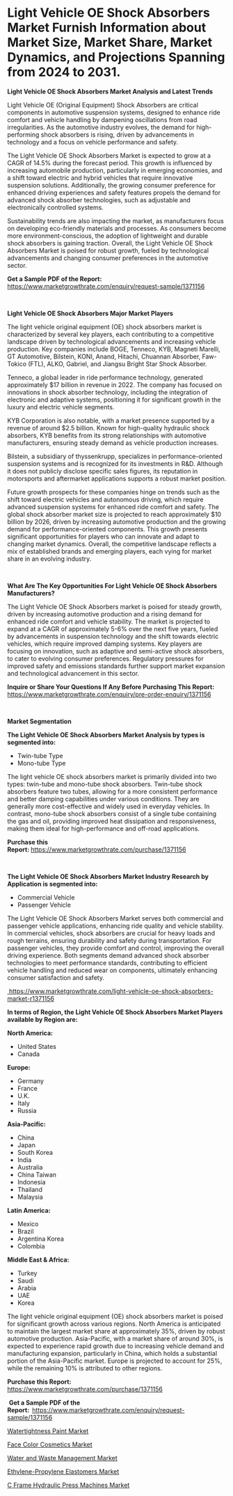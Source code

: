 <p><h1>Light Vehicle OE Shock Absorbers Market Furnish Information about Market Size, Market Share, Market Dynamics, and Projections Spanning from 2024 to 2031.</h1></p><p><strong>Light Vehicle OE Shock Absorbers Market Analysis and Latest Trends</strong></p>
<p><p>Light Vehicle OE (Original Equipment) Shock Absorbers are critical components in automotive suspension systems, designed to enhance ride comfort and vehicle handling by dampening oscillations from road irregularities. As the automotive industry evolves, the demand for high-performing shock absorbers is rising, driven by advancements in technology and a focus on vehicle performance and safety. </p><p>The Light Vehicle OE Shock Absorbers Market is expected to grow at a CAGR of 14.5% during the forecast period. This growth is influenced by increasing automobile production, particularly in emerging economies, and a shift toward electric and hybrid vehicles that require innovative suspension solutions. Additionally, the growing consumer preference for enhanced driving experiences and safety features propels the demand for advanced shock absorber technologies, such as adjustable and electronically controlled systems. </p><p>Sustainability trends are also impacting the market, as manufacturers focus on developing eco-friendly materials and processes. As consumers become more environment-conscious, the adoption of lightweight and durable shock absorbers is gaining traction. Overall, the Light Vehicle OE Shock Absorbers Market is poised for robust growth, fueled by technological advancements and changing consumer preferences in the automotive sector.</p></p>
<p><strong>Get a Sample PDF of the Report:&nbsp;</strong> <a href="https://www.marketgrowthrate.com/enquiry/request-sample/1371156">https://www.marketgrowthrate.com/enquiry/request-sample/1371156</a></p>
<p>&nbsp;</p>
<p><strong>Light Vehicle OE Shock Absorbers Major Market Players</strong></p>
<p><p>The light vehicle original equipment (OE) shock absorbers market is characterized by several key players, each contributing to a competitive landscape driven by technological advancements and increasing vehicle production. Key companies include BOGE, Tenneco, KYB, Magneti Marelli, GT Automotive, Bilstein, KONI, Anand, Hitachi, Chuannan Absorber, Faw-Tokico (FTL), ALKO, Gabriel, and Jiangsu Bright Star Shock Absorber. </p><p>Tenneco, a global leader in ride performance technology, generated approximately $17 billion in revenue in 2022. The company has focused on innovations in shock absorber technology, including the integration of electronic and adaptive systems, positioning it for significant growth in the luxury and electric vehicle segments.</p><p>KYB Corporation is also notable, with a market presence supported by a revenue of around $2.5 billion. Known for high-quality hydraulic shock absorbers, KYB benefits from its strong relationships with automotive manufacturers, ensuring steady demand as vehicle production increases.</p><p>Bilstein, a subsidiary of thyssenkrupp, specializes in performance-oriented suspension systems and is recognized for its investments in R&D. Although it does not publicly disclose specific sales figures, its reputation in motorsports and aftermarket applications supports a robust market position.</p><p>Future growth prospects for these companies hinge on trends such as the shift toward electric vehicles and autonomous driving, which require advanced suspension systems for enhanced ride comfort and safety. The global shock absorber market size is projected to reach approximately $10 billion by 2026, driven by increasing automotive production and the growing demand for performance-oriented components. This growth presents significant opportunities for players who can innovate and adapt to changing market dynamics. Overall, the competitive landscape reflects a mix of established brands and emerging players, each vying for market share in an evolving industry.</p></p>
<p>&nbsp;</p>
<p><strong>What Are The Key Opportunities For Light Vehicle OE Shock Absorbers Manufacturers?</strong></p>
<p><p>The Light Vehicle OE Shock Absorbers market is poised for steady growth, driven by increasing automotive production and a rising demand for enhanced ride comfort and vehicle stability. The market is projected to expand at a CAGR of approximately 5-6% over the next five years, fueled by advancements in suspension technology and the shift towards electric vehicles, which require improved damping systems. Key players are focusing on innovation, such as adaptive and semi-active shock absorbers, to cater to evolving consumer preferences. Regulatory pressures for improved safety and emissions standards further support market expansion and technological advancement in this sector.</p></p>
<p><strong>Inquire or Share Your Questions If Any Before Purchasing This Report:</strong> <a href="https://www.marketgrowthrate.com/enquiry/pre-order-enquiry/1371156">https://www.marketgrowthrate.com/enquiry/pre-order-enquiry/1371156</a></p>
<p>&nbsp;</p>
<p><strong>Market Segmentation</strong></p>
<p><strong>The Light Vehicle OE Shock Absorbers Market Analysis by types is segmented into:</strong></p>
<p><ul><li>Twin-tube Type</li><li>Mono-tube Type</li></ul></p>
<p><p>The light vehicle OE shock absorbers market is primarily divided into two types: twin-tube and mono-tube shock absorbers. Twin-tube shock absorbers feature two tubes, allowing for a more consistent performance and better damping capabilities under various conditions. They are generally more cost-effective and widely used in everyday vehicles. In contrast, mono-tube shock absorbers consist of a single tube containing the gas and oil, providing improved heat dissipation and responsiveness, making them ideal for high-performance and off-road applications.</p></p>
<p><strong>Purchase this Report:&nbsp;</strong><a href="https://www.marketgrowthrate.com/purchase/1371156">https://www.marketgrowthrate.com/purchase/1371156</a></p>
<p>&nbsp;</p>
<p><strong>The Light Vehicle OE Shock Absorbers Market Industry Research by Application is segmented into:</strong></p>
<p><ul><li>Commercial Vehicle</li><li>Passenger Vehicle</li></ul></p>
<p><p>The Light Vehicle OE Shock Absorbers Market serves both commercial and passenger vehicle applications, enhancing ride quality and vehicle stability. In commercial vehicles, shock absorbers are crucial for heavy loads and rough terrains, ensuring durability and safety during transportation. For passenger vehicles, they provide comfort and control, improving the overall driving experience. Both segments demand advanced shock absorber technologies to meet performance standards, contributing to efficient vehicle handling and reduced wear on components, ultimately enhancing consumer satisfaction and safety.</p></p>
<p><a href="https://www.marketgrowthrate.com/light-vehicle-oe-shock-absorbers-market-r1371156">&nbsp;https://www.marketgrowthrate.com/light-vehicle-oe-shock-absorbers-market-r1371156</a></p>
<p><strong>In terms of Region, the Light Vehicle OE Shock Absorbers Market Players available by Region are:</strong></p>
<p>
    <p> <strong> North America: </strong>
        <ul>
            <li>United States</li>
            <li>Canada</li>
        </ul>
        </p> 
    <p> <strong> Europe: </strong>
        <ul>
            <li>Germany</li>
            <li>France</li>
            <li>U.K.</li>
            <li>Italy</li>
            <li>Russia</li>
        </ul>
        </p> 
    <p> <strong> Asia-Pacific: </strong>
        <ul>
            <li>China</li>
            <li>Japan</li>
            <li>South Korea</li>
            <li>India</li>
            <li>Australia</li>
            <li>China Taiwan</li>
            <li>Indonesia</li>
            <li>Thailand</li>
            <li>Malaysia</li>
        </ul>
        </p> 
    <p> <strong> Latin America: </strong>
        <ul>
            <li>Mexico</li>
            <li>Brazil</li>
            <li>Argentina Korea</li>
            <li>Colombia</li>
        </ul>
        </p> 
    <p> <strong> Middle East & Africa: </strong>
        <ul>
            <li>Turkey</li>
            <li>Saudi</li>
            <li>Arabia</li>
            <li>UAE</li>
            <li>Korea</li>
        </ul>
    </p>
    </p>
<p><p>The light vehicle original equipment (OE) shock absorbers market is poised for significant growth across various regions. North America is anticipated to maintain the largest market share at approximately 35%, driven by robust automotive production. Asia-Pacific, with a market share of around 30%, is expected to experience rapid growth due to increasing vehicle demand and manufacturing expansion, particularly in China, which holds a substantial portion of the Asia-Pacific market. Europe is projected to account for 25%, while the remaining 10% is attributed to other regions.</p></p>
<p><strong>Purchase this Report: </strong><a href="https://www.marketgrowthrate.com/purchase/1371156">https://www.marketgrowthrate.com/purchase/1371156</a></p>
<p>&nbsp;<strong>Get a Sample PDF of the Report:&nbsp;&nbsp;</strong><a href="https://www.marketgrowthrate.com/enquiry/request-sample/1371156">https://www.marketgrowthrate.com/enquiry/request-sample/1371156</a></p>
<p><strong></strong></p>
<p><p><a href="https://issuu.com/reportprime-2/docs/watertightness-paint-market-size-20_28ca9f572d672a">Watertightness Paint Market</a></p><p><a href="https://medium.com/@sallyselcenk468u/deep-dive-into-the-face-color-cosmetics-market-itstrends-market-segmentation-and-competitive-2e66c26b017c?postPublishedType=repub">Face Color Cosmetics Market</a></p><p><a href="https://www.linkedin.com/pulse/future-ready-strategic-insights-global-water-waste-management-u12mf">Water and Waste Management Market</a></p><p><a href="https://medium.com/@sallyselcenk468u/ethylene-propylene-elastomers-market-overview-regional-outlook-and-competitive-strategies-on-3a25c56f0bd2">Ethylene-Propylene Elastomers Market</a></p><p><a href="https://github.com/lylyparadise/Market-Research-Report-List-5/blob/main/c-frame-hydraulic-press-machines-market.md">C Frame Hydraulic Press Machines Market</a></p></p>